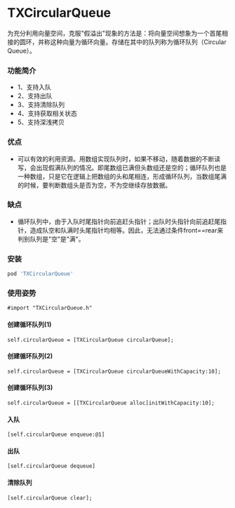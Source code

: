 # TXCircularQueue
为充分利用向量空间，克服"假溢出"现象的方法是：将向量空间想象为一个首尾相接的圆环，并称这种向量为循环向量。存储在其中的队列称为循环队列（Circular Queue）。
### 功能简介
* 1、支持入队
* 2、支持出队
* 3、支持清除队列
* 4、支持获取相关状态
* 5、支持深浅拷贝
### 优点
* 可以有效的利用资源。用数组实现队列时，如果不移动，随着数据的不断读写，会出现假满队列的情况。即尾数组已满但头数组还是空的；循环队列也是一种数组，只是它在逻辑上把数组的头和尾相连，形成循环队列，当数组尾满的时候，要判断数组头是否为空，不为空继续存放数据。
### 缺点
* 循环队列中，由于入队时尾指针向前追赶头指针；出队时头指针向前追赶尾指针，造成队空和队满时头尾指针均相等。因此，无法通过条件front==rear来判别队列是"空"是"满"。
### 安装
```ruby
pod 'TXCircularQueue'
```
### 使用姿势
```objc
#import "TXCircularQueue.h"
```
#### 创建循环队列(1)
```objc
self.circularQueue = [TXCircularQueue circularQueue];
```
#### 创建循环队列(2)
```objc
self.circularQueue = [TXCircularQueue circularQueueWithCapacity:10];
```
#### 创建循环队列(3)
```objc
self.circularQueue = [[TXCircularQueue alloc]initWithCapacity:10];
```
#### 入队
```objc
[self.circularQueue enqueue:@1]
```
#### 出队
```objc
[self.circularQueue dequeue]
```
#### 清除队列
```objc
[self.circularQueue clear];
```

